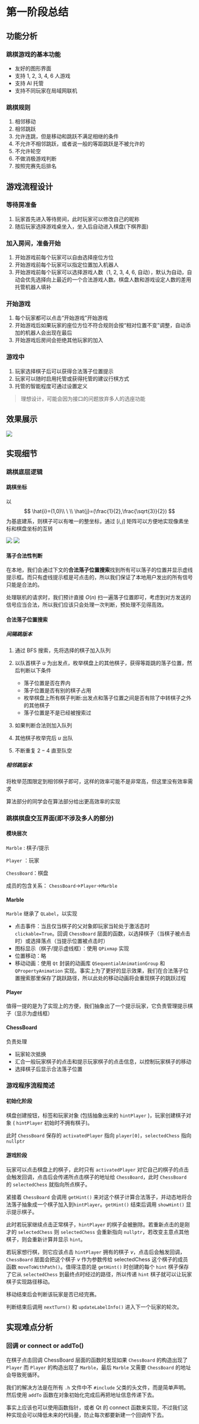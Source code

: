 # 第一阶段总结

## 功能分析
### 跳棋游戏的基本功能
- 友好的图形界面
- 支持 1, 2, 3, 4, 6 人游戏
- 支持 AI 托管
- 支持不同玩家在局域网联机
### 跳棋规则
1. 相邻移动
2. 相邻跳跃
3. 允许连跳，但是移动和跳跃不满足相继的条件
4. 不允许不相邻跳跃，或者说一般的等距跳跃是不被允许的
5. 不允许轮空
6. 不做消极游戏判断
7. 按照完赛先后排名
## 游戏流程设计
### 等待房准备
1. 玩家首先进入等待房间，此时玩家可以修改自己的昵称
2. 随后玩家选择游戏桌坐入，坐入后自动进入棋盘(下棋界面)
### 加入房间，准备开始
1. 开始游戏前每个玩家可以自由选择座位方位
2. 开始游戏前每个玩家可以指定位置加入机器人
3. 开始游戏前每个玩家可以选择游戏人数（1, 2, 3, 4, 6, 自动），默认为自动，自动会优先选择向上最近的一个合法游戏人数。棋盘人数和游戏设定人数的差用托管机器人填补
### 开始游戏
1. 每个玩家都可以点击“开始游戏”开始游戏
2. 开始游戏后如果玩家的座位方位不符合规则会按“相对位置不变”调整，自动添加的机器人会出现在最后
3. 开始游戏后房间会拒绝其他玩家的加入
### 游戏中
1. 玩家选择棋子后可以获得合法落子位置提示 
2. 玩家可以随时启用托管或获得托管的建议行棋方式
3. 托管的智能程度可通过设置定义


> 理想设计，可能会因为接口的问题放弃多人的选座功能

## 效果展示
![](image/MainWindow.png)
## 实现细节
### 跳棋底层逻辑
#### 跳棋坐标
以
$$
\hat{i}=(1,0)\\
\ \\
\hat{j}=(\frac{1}{2},\frac{\sqrt{3}}{2})
$$
为基底建系，则棋子可以有唯一的整坐标，通过 $[i,j]$ 矩阵可以方便地实现像素坐标和棋盘坐标的互转

![](image/1648206802179.png)
![](image/1648206874945.png)

#### 落子合法性判断
在本地，我们会通过下文的**合法落子位置搜索**找到所有可以落子的位置并显示虚线提示框。而只有虚线提示框是可点击的，所以我们保证了本地用户发出的所有信号只能是合法的。

处理联机的请求时，我们预计直接 $O(n)$ 扫一遍落子位置即可，考虑到对方发送的信号应当合法，所以我们应该只会处理一次判断，预处理不见得高效。
#### 合法落子位置搜索
##### 间隔跳版本
1. 通过 BFS 搜索，先将选择的棋子加入队列

2. 以队首棋子 $u$ 为出发点，枚举棋盘上的其他棋子，获得等距跳的落子位置，然后判断以下条件

   - 落子位置是否在界内
   - 落子位置是否有别的棋子占用
   - 枚举棋盘上所有棋子判断:出发点和落子位置之间是否有除了中转棋子之外的其他棋子
   - 落子位置是不是已经被搜索过
3. 如果判断合法则加入队列
4. 其他棋子枚举完后 $u$ 出队
5. 不断重复 $2-4$ 直至队空

##### 相邻跳版本
将枚举范围限定到相邻棋子即可，这样的效率可能不是非常高，但这里没有效率需求

算法部分的同学会在算法部分给出更高效率的实现

### 跳棋棋盘交互界面(即不涉及多人的部分)
#### 模块层次
`Marble` : 棋子/提示

`Player` ：玩家

`ChessBoard`：棋盘

成员的包含关系： `ChessBoard`->`Player`->`Marble`
#### Marble
`Marble` 继承了 `QLabel`，以实现
- 点击事件：当且仅当棋子的父对象即玩家当轮处于激活态时 `clickable=True`。回调 `ChessBoard` 层面的函数，以选择棋子（当棋子被点击时）或选择落点（当提示位置被点击时）
- 图标显示（棋子/提示虚线框）：使用 `QPixmap` 实现
- 位置移动：略
- 移动动画：使用 `Qt` 封装的动画库 `QSequentialAnimationGroup` 和 `QPropertyAnimation` 实现。事实上为了更好的显示效果，我们在合法落子位置搜索那里保存了跳跃路径，所以此处的移动动画将会重现棋子的跳跃过程

#### Player
值得一提的是为了实现上的方便，我们抽象出了一个提示玩家，它负责管理提示棋子（显示为虚线框）

#### ChessBoard
负责处理
- 玩家轮次抵换
- 汇合一般玩家棋子的点击和提示玩家棋子的点击信息，以控制玩家棋子的移动
- 选择棋子后显示合法落子位置

### 游戏程序流程简述
#### 初始化阶段
棋盘创建按钮，标签和玩家对象 (包括抽象出来的 `hintPlayer` )，玩家创建棋子对象 ( `hintPlayer` 初始时不拥有棋子)。

此时 `ChessBoard` 保存的 `activatedPlayer` 指向 `player[0]`，`selectedChess` 指向 `nullptr`

#### 游戏阶段
玩家可以点击棋盘上的棋子，此时只有 `activatedPlayer` 对它自己的棋子的点击会触发回调，点击后会传递所点击棋子的地址给 `ChessBoard`，此时 `ChessBoard` 的 `selectedChess` 就指向所点棋子。

紧接着 `ChessBoard` 会调用 `getHint()` 来对这个棋子计算合法落子，并动态地将合法落子抽象成一个棋子加入到`hintPlayer`。`getHint()` 结束后调用 `showHint()` 显示提示棋子。

此时若玩家继续点击正常棋子，`hintPlayer` 的棋子会被删除。若重新点击的是刚才的 `selectedChess` 则 `selectedChess` 会重新指向 `nullptr`，若改变主意点其他棋子，则会重新计算并显示 `hint`。

若玩家想行棋，则它应该点击 `hintPlayer` 拥有的棋子 $v$，点击后会触发回调，`ChessBoard` 层面会把这个棋子 $v$ 作为参数传给 selectedChess 这个棋子的成员函数 `moveToWithPath()`。值得注意的是 `getHint()` 时创建的每个 `hint` 棋子保存了它从 `selectedChess` 到最终点时经过的路径，所以传递 `hint` 棋子就可以让玩家棋子实现路径移动。

移动结束后会判断该玩家是否已经完赛。

判断结束后调用 `nextTurn()` 和 `updateLabelInfo()` 进入下一个玩家的轮次。

## 实现难点分析
### 回调 or connect or addTo()
在棋子点击回调 ChessBoard 层面的函数时发现如果 `ChessBoard` 的构造出现了 `Player` 而 `Player` 的构造出现了 `Marble`，最后 `Marble` 又需要 `ChessBoard` 的地址会导致死循环。

我们的解决方法是在所有 `.h` 文件中不 `#include` 父类的头文件，而是简单声明。然后使用 `addTo` 函数在对象初始化完成后再把地址信息传递下去。

事实上应该也可以使用函数指针，或者 Qt 的 connect 函数来实现，不过我们这种实现会可以降低未来的代码量，防止每次都要新建一个回调传下去。
